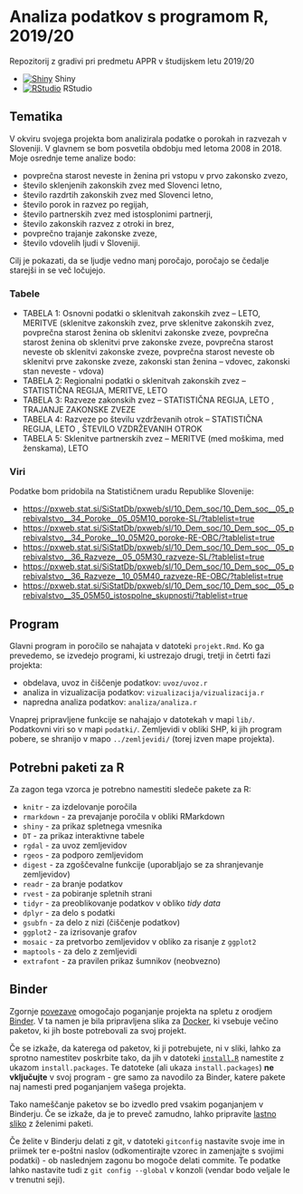 # Analiza podatkov s programom R, 2019/20

Repozitorij z gradivi pri predmetu APPR v študijskem letu 2019/20

* [![Shiny](http://mybinder.org/badge.svg)](http://mybinder.org/v2/gh/jaanos/APPR-2019-20/master?urlpath=shiny/APPR-2019-20/projekt.Rmd) Shiny
* [![RStudio](http://mybinder.org/badge.svg)](http://mybinder.org/v2/gh/jaanos/APPR-2019-20/master?urlpath=rstudio) RStudio

## Tematika

V okviru svojega projekta bom analizirala podatke o porokah in razvezah v Sloveniji. V glavnem se bom posvetila obdobju med letoma 2008 in 2018. Moje osrednje teme analize bodo: 

* povprečna starost neveste in ženina pri vstopu v prvo zakonsko zvezo,
* število sklenjenih zakonskih zvez med Slovenci letno,
* število razdrtih zakonskih zvez med Slovenci letno,
* število porok in razvez po regijah,
* število partnerskih zvez med istosplonimi partnerji,
* število zakonskih razvez z otroki in brez,
* povprečno trajanje zakonske zveze,
* število vdovelih ljudi v Sloveniji.

Cilj je pokazati, da se ljudje vedno manj poročajo, poročajo se čedalje starejši in se več ločujejo. 

### Tabele
* TABELA 1: Osnovni podatki o sklenitvah zakonskih zvez – LETO, MERITVE (sklenitve zakonskih zvez, prve sklenitve zakonskih zvez, povprečna starost ženina ob sklenitvi zakonske zveze, povprečna starost ženina ob sklenitvi prve zakonske zveze, povprečna starost neveste ob sklenitvi zakonske zveze, povprečna starost neveste ob sklenitvi prve zakonske zveze, zakonski stan ženina – vdovec, zakonski stan neveste - vdova)
* TABELA 2: Regionalni podatki o sklenitvah zakonskih zvez – STATISTIČNA REGIJA, MERITVE, LETO
* TABELA 3: Razveze zakonskih zvez – STATISTIČNA REGIJA, LETO , TRAJANJE ZAKONSKE ZVEZE
* TABELA 4: Razveze po številu vzdrževanih otrok –  STATISTIČNA REGIJA, LETO , ŠTEVILO VZDRŽEVANIH OTROK
 * TABELA 5: Sklenitve partnerskih zvez – MERITVE (med moškima, med ženskama), LETO
 
### Viri
Podatke bom pridobila na Statističnem uradu Republike Slovenije:

* https://pxweb.stat.si/SiStatDb/pxweb/sl/10_Dem_soc/10_Dem_soc__05_prebivalstvo__34_Poroke__05_05M10_poroke-SL/?tablelist=true
* https://pxweb.stat.si/SiStatDb/pxweb/sl/10_Dem_soc/10_Dem_soc__05_prebivalstvo__34_Poroke__10_05M20_poroke-RE-OBC/?tablelist=true
* https://pxweb.stat.si/SiStatDb/pxweb/sl/10_Dem_soc/10_Dem_soc__05_prebivalstvo__36_Razveze__05_05M30_razveze-SL/?tablelist=true
* https://pxweb.stat.si/SiStatDb/pxweb/sl/10_Dem_soc/10_Dem_soc__05_prebivalstvo__36_Razveze__10_05M40_razveze-RE-OBC/?tablelist=true
* https://pxweb.stat.si/SiStatDb/pxweb/sl/10_Dem_soc/10_Dem_soc__05_prebivalstvo__35_05M50_istospolne_skupnosti/?tablelist=true



## Program

Glavni program in poročilo se nahajata v datoteki `projekt.Rmd`.
Ko ga prevedemo, se izvedejo programi, ki ustrezajo drugi, tretji in četrti fazi projekta:

* obdelava, uvoz in čiščenje podatkov: `uvoz/uvoz.r`
* analiza in vizualizacija podatkov: `vizualizacija/vizualizacija.r`
* napredna analiza podatkov: `analiza/analiza.r`

Vnaprej pripravljene funkcije se nahajajo v datotekah v mapi `lib/`.
Podatkovni viri so v mapi `podatki/`.
Zemljevidi v obliki SHP, ki jih program pobere,
se shranijo v mapo `../zemljevidi/` (torej izven mape projekta).

## Potrebni paketi za R

Za zagon tega vzorca je potrebno namestiti sledeče pakete za R:

* `knitr` - za izdelovanje poročila
* `rmarkdown` - za prevajanje poročila v obliki RMarkdown
* `shiny` - za prikaz spletnega vmesnika
* `DT` - za prikaz interaktivne tabele
* `rgdal` - za uvoz zemljevidov
* `rgeos` - za podporo zemljevidom
* `digest` - za zgoščevalne funkcije (uporabljajo se za shranjevanje zemljevidov)
* `readr` - za branje podatkov
* `rvest` - za pobiranje spletnih strani
* `tidyr` - za preoblikovanje podatkov v obliko *tidy data*
* `dplyr` - za delo s podatki
* `gsubfn` - za delo z nizi (čiščenje podatkov)
* `ggplot2` - za izrisovanje grafov
* `mosaic` - za pretvorbo zemljevidov v obliko za risanje z `ggplot2`
* `maptools` - za delo z zemljevidi
* `extrafont` - za pravilen prikaz šumnikov (neobvezno)

## Binder

Zgornje [povezave](#analiza-podatkov-s-programom-r-201819)
omogočajo poganjanje projekta na spletu z orodjem [Binder](https://mybinder.org/).
V ta namen je bila pripravljena slika za [Docker](https://www.docker.com/),
ki vsebuje večino paketov, ki jih boste potrebovali za svoj projekt.

Če se izkaže, da katerega od paketov, ki ji potrebujete, ni v sliki,
lahko za sprotno namestitev poskrbite tako,
da jih v datoteki [`install.R`](install.R) namestite z ukazom `install.packages`.
Te datoteke (ali ukaza `install.packages`) **ne vključujte** v svoj program -
gre samo za navodilo za Binder, katere pakete naj namesti pred poganjanjem vašega projekta.

Tako nameščanje paketov se bo izvedlo pred vsakim poganjanjem v Binderju.
Če se izkaže, da je to preveč zamudno,
lahko pripravite [lastno sliko](https://github.com/jaanos/APPR-docker) z želenimi paketi.

Če želite v Binderju delati z git,
v datoteki `gitconfig` nastavite svoje ime in priimek ter e-poštni naslov
(odkomentirajte vzorec in zamenjajte s svojimi podatki) -
ob naslednjem zagonu bo mogoče delati commite.
Te podatke lahko nastavite tudi z `git config --global` v konzoli
(vendar bodo veljale le v trenutni seji).
